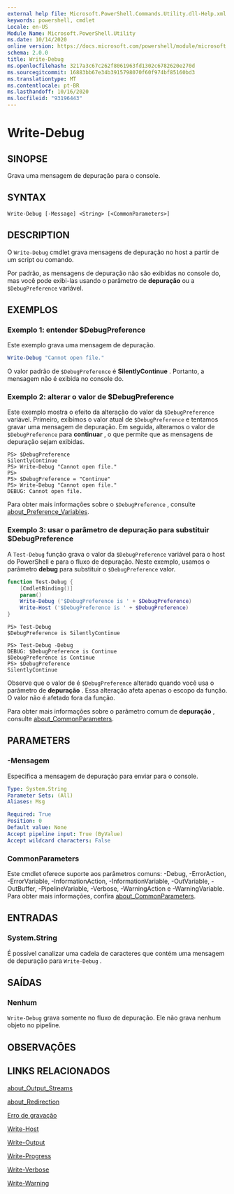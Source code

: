 ```yaml
---
external help file: Microsoft.PowerShell.Commands.Utility.dll-Help.xml
keywords: powershell, cmdlet
Locale: en-US
Module Name: Microsoft.PowerShell.Utility
ms.date: 10/14/2020
online version: https://docs.microsoft.com/powershell/module/microsoft.powershell.utility/write-debug?view=powershell-7&WT.mc_id=ps-gethelp
schema: 2.0.0
title: Write-Debug
ms.openlocfilehash: 3217a3c67c262f8061963fd1302c6782620e270d
ms.sourcegitcommit: 16883bb67e34b3915798070f60f974bf85160bd3
ms.translationtype: MT
ms.contentlocale: pt-BR
ms.lasthandoff: 10/16/2020
ms.locfileid: "93196443"
---
```

# Write-Debug

## SINOPSE
Grava uma mensagem de depuração para o console.

## SYNTAX

```
Write-Debug [-Message] <String> [<CommonParameters>]
```

## DESCRIPTION

O `Write-Debug` cmdlet grava mensagens de depuração no host a partir de um script ou comando.

Por padrão, as mensagens de depuração não são exibidas no console do, mas você pode exibi-las usando o parâmetro de **depuração** ou a `$DebugPreference` variável.

## EXEMPLOS

### Exemplo 1: entender $DebugPreference

Este exemplo grava uma mensagem de depuração.

```powershell
Write-Debug "Cannot open file."
```

O valor padrão de `$DebugPreference` é **SilentlyContinue** . Portanto, a mensagem não é exibida no console do.

### Exemplo 2: alterar o valor de $DebugPreference

Este exemplo mostra o efeito da alteração do valor da `$DebugPreference` variável. Primeiro, exibimos o valor atual de `$DebugPreference` e tentamos gravar uma mensagem de depuração. Em seguida, alteramos o valor de `$DebugPreference` para **continuar** , o que permite que as mensagens de depuração sejam exibidas.

```
PS> $DebugPreference
SilentlyContinue
PS> Write-Debug "Cannot open file."
PS>
PS> $DebugPreference = "Continue"
PS> Write-Debug "Cannot open file."
DEBUG: Cannot open file.
```

Para obter mais informações sobre o `$DebugPreference` , consulte [about_Preference_Variables](/powershell/module/Microsoft.PowerShell.Core/About/about_Preference_Variables).

### Exemplo 3: usar o parâmetro de depuração para substituir $DebugPreference

A `Test-Debug` função grava o valor da `$DebugPreference` variável para o host do PowerShell e para o fluxo de depuração. Neste exemplo, usamos o parâmetro **debug** para substituir o `$DebugPreference` valor.

```powershell
function Test-Debug {
    [CmdletBinding()]
    param()
    Write-Debug ('$DebugPreference is ' + $DebugPreference)
    Write-Host ('$DebugPreference is ' + $DebugPreference)
}
```

```
PS> Test-Debug
$DebugPreference is SilentlyContinue

PS> Test-Debug -Debug
DEBUG: $DebugPreference is Continue
$DebugPreference is Continue
PS> $DebugPreference
SilentlyContinue
```

Observe que o valor de é `$DebugPreference` alterado quando você usa o parâmetro de **depuração** . Essa alteração afeta apenas o escopo da função. O valor não é afetado fora da função.

Para obter mais informações sobre o parâmetro comum de **depuração** , consulte [about_CommonParameters](https://go.microsoft.com/fwlink/?LinkID=113216).

## PARAMETERS

### -Mensagem

Especifica a mensagem de depuração para enviar para o console.

```yaml
Type: System.String
Parameter Sets: (All)
Aliases: Msg

Required: True
Position: 0
Default value: None
Accept pipeline input: True (ByValue)
Accept wildcard characters: False
```

### CommonParameters

Este cmdlet oferece suporte aos parâmetros comuns: -Debug, -ErrorAction, -ErrorVariable, -InformationAction, -InformationVariable, -OutVariable, -OutBuffer, -PipelineVariable, -Verbose, -WarningAction e -WarningVariable. Para obter mais informações, confira [about_CommonParameters](https://go.microsoft.com/fwlink/?LinkID=113216).

## ENTRADAS

### System.String

É possível canalizar uma cadeia de caracteres que contém uma mensagem de depuração para `Write-Debug` .

## SAÍDAS

### Nenhum

`Write-Debug` grava somente no fluxo de depuração. Ele não grava nenhum objeto no pipeline.

## OBSERVAÇÕES

## LINKS RELACIONADOS

[about_Output_Streams](../Microsoft.PowerShell.Core/About/about_Output_Streams.md)

[about_Redirection](../Microsoft.PowerShell.Core/About/about_Redirection.md)

[Erro de gravação](Write-Error.md)

[Write-Host](Write-Host.md)

[Write-Output](Write-Output.md)

[Write-Progress](Write-Progress.md)

[Write-Verbose](Write-Verbose.md)

[Write-Warning](Write-Warning.md)

